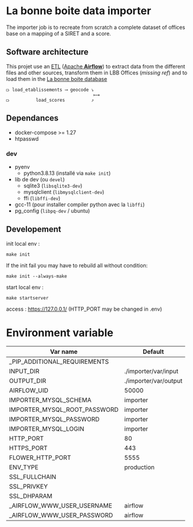 # La bonne boite data importer

The importer job is to recreate from scratch a complete dataset of offices base on a mapping of a SIRET and a score.

## Software architecture

This projet use an [ETL](https://en.wikipedia.org/wiki/Extract,_transform,_load) ([Apache **Airflow**](https://airflow.apache.org/)) to extract data from the different files and other sources, transform them in LBB Offices (_missing ref_) and to load them in the [La bonne boite database](https://github.com/startupsPoleEmploi/labonneboite)

```
⟥ load_etablissements ⟶ geocode ⤵
                                 ⟼
⟥          load_scores          ⤴
```

## Dependances

- docker-compose >= 1.27
- htpasswd

### dev

- pyenv
  - python3.8.13 (installé via `make init`)
- lib de dev (ou `devel`)
  - sqlite3 (`libsqlite3-dev`)
  - mysqlclient (`libmysqlclient-dev`)
  - ffi (`libffi-dev`)
- gcc-11 (pour installer compiler python avec la `libffi`)
- pg_config (`libpq-dev` / ubuntu)

## Developement

init local env :

```
make init
```

If the init fail you may have to rebuild all without condition:

```
make init --always-make
```

start local env :

```
make startserver
```

access : https://127.0.0.1/ (HTTP_PORT may be changed in .env)

# Environment variable

| Var name                      | Default                |
|-------------------------------|------------------------|
| _PIP_ADDITIONAL_REQUIREMENTS  |                        |
| INPUT_DIR                     | ./importer/var/input   |
| OUTPUT_DIR                    | ./importer/var/output  |
| AIRFLOW_UID                   | 50000                  |
| IMPORTER_MYSQL_SCHEMA         | importer               |
| IMPORTER_MYSQL_ROOT_PASSWORD  | importer               |
| IMPORTER_MYSQL_PASSWORD       | importer               |
| IMPORTER_MYSQL_LOGIN          | importer               |
| HTTP_PORT                     | 80                     |
| HTTPS_PORT                    | 443                    |
| FLOWER_HTTP_PORT              | 5555                   |
| ENV_TYPE                      | production             |
| SSL_FULLCHAIN                 |                        |
| SSL_PRIVKEY                   |                        |
| SSL_DHPARAM                   |                        |
| _AIRFLOW_WWW_USER_USERNAME    | airflow                |
| _AIRFLOW_WWW_USER_PASSWORD    | airflow                |
